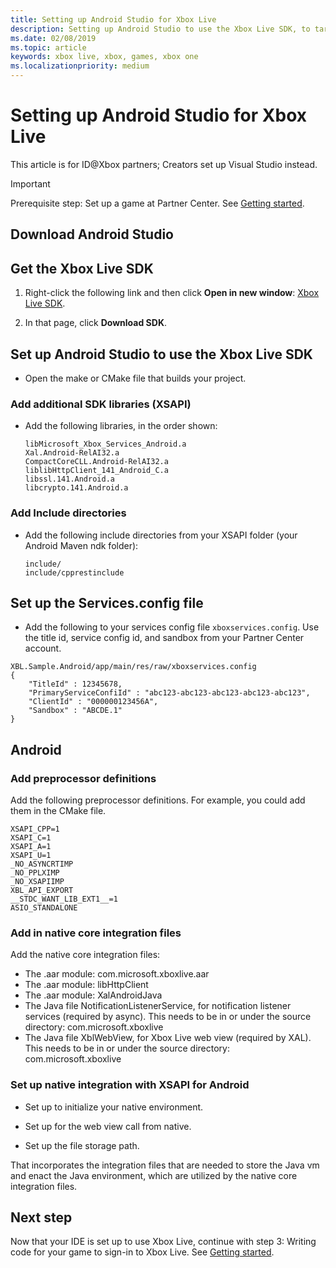 ```yaml
---
title: Setting up Android Studio for Xbox Live
description: Setting up Android Studio to use the Xbox Live SDK, to target Android.
ms.date: 02/08/2019
ms.topic: article
keywords: xbox live, xbox, games, xbox one
ms.localizationpriority: medium
---
```

# Setting up Android Studio for Xbox Live

This article is for ID@Xbox partners; Creators set up Visual Studio instead.

   > [!IMPORTANT]
   > Prerequisite step: Set up a game at Partner Center. See [Getting started](index.md).
    

<!--===================================================-->
## Download Android Studio



<!--===================================================-->
## Get the Xbox Live SDK

<!-- Ask Jason, ask where the SDK will be, for users.  James used one from module from internal, packages, maven, manager.  James didn't incorp into Android Studio. -->

1. Right-click the following link and then click **Open in new window**: [Xbox Live SDK](https://developer.microsoft.com/en-us/games/xbox/partner/live-downloads).

2. In that page, click **Download SDK**.


<!--===================================================-->
## Set up Android Studio to use the Xbox Live SDK

* Open the make or CMake file that builds your project.


### Add additional SDK libraries (XSAPI)

* Add the following libraries, in the order shown:
    
    ```
    libMicrosoft_Xbox_Services_Android.a
    Xal.Android-RelAI32.a
    CompactCoreCLL.Android-RelAI32.a
    liblibHttpClient_141_Android_C.a
    libssl.141.Android.a
    libcrypto.141.Android.a
    ```
    
### Add Include directories

* Add the following include directories from your XSAPI folder (your Android Maven ndk folder):

    ```
    include/
    include/cpprestinclude
    ```
    
<!--
### CMAKE option
If you want to use CMAKE, __.

CMakeLists.txt, contains cocos contnetN:
# Add Additional Include Directories
-->


<!--===================================================-->
## Set up the Services.config file


* Add the following to your services config file `xboxservices.config`.
  Use the title id, service config id, and sandbox from your Partner Center account.

```
XBL.Sample.Android/app/main/res/raw/xboxservices.config
{
    "TitleId" : 12345678,
    "PrimaryServiceConfiId" : "abc123-abc123-abc123-abc123-abc123",
    "ClientId" : "000000123456A",
    "Sandbox" : "ABCDE.1"
}
```


<!--====================================================-->
## Android


### Add preprocessor definitions

Add the following preprocessor definitions.
For example, you could add them in the CMake file.

```
XSAPI_CPP=1
XSAPI_C=1
XSAPI_A=1
XSAPI_U=1
_NO_ASYNCRTIMP
_NO_PPLXIMP
_NO_XSAPIIMP
XBL_API_EXPORT
__STDC_WANT_LIB_EXT1__=1
ASIO_STANDALONE
```


### Add in native core integration files

<!-- question: aar modules are internal, not public, needed by xsapi lib for android device usage. Will ms wrap .aar's, (and java files for notif & webview) into xsapi 1902 libs? -->

Add the native core integration files:
* The .aar module: com.microsoft.xboxlive.aar
* The .aar module: libHttpClient
* The .aar module: XalAndroidJava
* The Java file NotificationListenerService, for notification listener services (required by async). This needs to be in or under the source directory: com.microsoft.xboxlive
* The Java file XblWebView, for Xbox Live web view (required by XAL). This needs to be in or under the source directory: com.microsoft.xboxlive

<!-- Add these two native Java files, if 1810. -->


### Set up native integration with XSAPI for Android

* Set up to initialize your native environment.

* Set up for the web view call from native.

* Set up the file storage path.

That incorporates the integration files that are needed to store the Java vm and enact the Java environment, which are utilized by the native core integration files.


<!--===================================================-->
## Next step

Now that your IDE is set up to use Xbox Live, continue with step 3: Writing code for your game to sign-in to Xbox Live.
See [Getting started](index.md).

